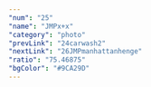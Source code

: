 ```yaml
---
"num": "25"
"name": "JMPx+x"
"category": "photo"
"prevLink": "24carwash2"
"nextLink": "26JMPmanhattanhenge"
"ratio": "75.46875"
"bgColor": "#9CA29D"
---
```

